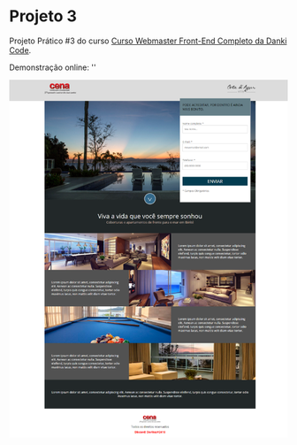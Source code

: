 # **Projeto 3**


Projeto Prático #3 do curso [Curso Webmaster Front-End Completo da Danki Code](https://cursos.dankicode.com/curso-front-end-completo "Curso Webmaster Front-End Completo da Danki Code").

Demonstração online: ''

![](https://github.com/Tiagox42/CursoFrontEnd-LandingPage-2/blob/main/imagens/final.png?raw=true)
